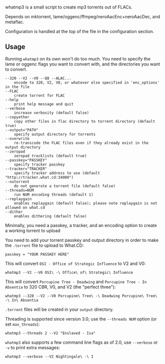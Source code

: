 whatmp3 is a small script to create mp3 torrents out of FLACs.

Depends on mktorrent, lame/oggenc/ffmpeg/neroAacEnc+neroAacDec, and metaflac.

Configuration is handled at the top of the file in the configuration section.

Usage
-----
Running `whatmp3` on its own won't do too much. You need to specify the lame or oggenc flags you want to convert with, and the directories you want to convert.

	--320 --V2 --V0 --Q8 --ALAC...
		encode to 320, V2, V0, or whatever else specified in 'enc_options' in the file
	--FLAC
		create torrent for FLAC
	--help
		print help message and quit
	--verbose
		increase verbosity (default false)
	--copyother
		copy other files in flac directory to torrent directory (default true)
	--output="PATH"
		specify output directory for torrents
	--overwrite
		re-transcode the FLAC files even if they already exist in the output directory
	--zeropad
		zeropad tracklists (default true)
	--passkey="PASSKEY"
		specify tracker passkey
	--tracker="TRACKER"
		specify tracker address to use (default "http://tracker.what.cd:34000")
	--notorrent
		do not generate a torrent file (default false)
	--threads=NUM
		run NUM encoding threads (default 1)
	--replaygain
		enables replaygain (default false); please note replaygain is not allowed on what.cd
	--dither
		enables dithering (default false)
	
Minimally, you need a passkey, a tracker, and an encoding option to create a 
working torrent to upload

You need to add your torrent passkey and output directory in order to make the `.torrent` file to upload to What.CD:

	passkey = "YOUR PASSKEY HERE"

This will convert `OSI - Office of Strategic Influence` to V2 and V0:

	whatmp3 --V2 --V0 OSI\ -\ Office\ of\ Strategic\ Influence

This will convert `Porcupine Tree - Deadwing` and `Porcupine Tree - In Absentia` to 320 CBR, V0, and V2 (the "perfect three"):

	whatmp3 --320 --V2 --V0 Porcupine\ Tree\ -\ Deadwing Porcupine\ Tree\ -\ In\ Absentia

`.torrent` files will be created in your `output` directory.

Threading is supported since version 3.0; use the `--threads NUM` option (or set `max_threads`):

	whatmp3 --threads 2 --V2 "Enslaved - Isa"

`whatmp3` also supports a few command line flags as of 2.0, use `--verbose` or `-v` to print extra messages:
	
	whatmp3 --verbose --V2 Nightingale\ -\ I
